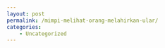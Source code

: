 ```yaml
---
layout: post
permalink: /mimpi-melihat-orang-melahirkan-ular/
categories:
    - Uncategorized
---
```


